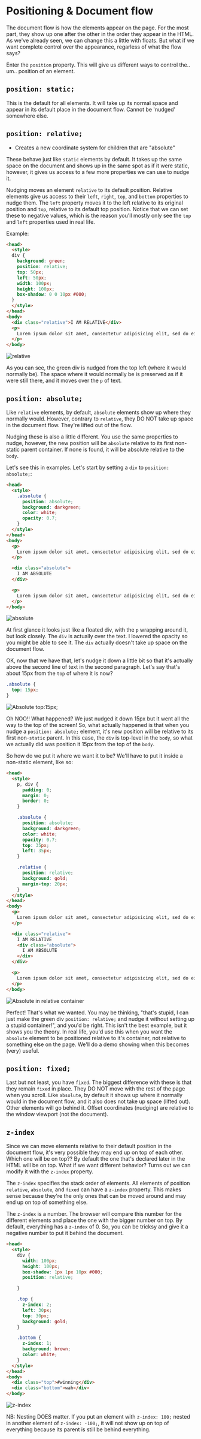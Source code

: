 # Positioning & Document flow

The document flow is how the elements appear on the page. For the most part,
they show up one after the other in the order they appear in the HTML. As
we've already seen, we can change this a little with floats. But what if we
want complete control over the appearance, regarless of what the flow says?

Enter the `position` property. This will give us different ways to control
the.. um.. position of an element.

## `position: static;`

This is the default for all elements. It will take up its normal space and
appear in its default place in the document flow. Cannot be 'nudged'
somewhere else.

## `position: relative;`
- Creates a new coordinate system for children that are "absolute"

These behave just like `static` elements by default. It takes up the same space
on the document and shows up in the same spot as if it were static, however,
it gives us access to a few more properties we can use to nudge it.

Nudging moves an element `relative` to its default position. Relative elements
give us access to their `left`, `right`, `top`, and `bottom` properties to
nudge them. The `left` property moves it to the left relative to its original
position and `top`, relative to its default top position. Notice that we can
set these to negative values, which is the reason you'll mostly only see the
`top` and `left` properties used in real life.

Example:

```html
<head>
  <style>
  div {
    background: green;
    position: relative;
    top: 50px;
    left: 50px;
    width: 100px;
    height: 100px;
    box-shadow: 0 0 10px #000;
  }
  </style>
</head>
<body>
  <div class="relative">I AM RELATIVE</div>
  <p>
    Lorem ipsum dolor sit amet, consectetur adipisicing elit, sed do eiusmod tempor incididunt ut labore et dolore magna aliqua. Ut enim ad minim veniam, quis nostrud exercitation ullamco laboris nisi ut aliquip ex ea commodo consequat.
  </p>
</body>
```

![relative](./relative.png)

As you can see, the green div is nudged from the top left (where it would
normally be). The space where it would normally be is preserved as if it were
still there, and it moves over the `p` of text.


## `position: absolute;`

Like `relative` elements, by default, `absolute` elements show up where they
normally would. However, contrary to `relative`, they DO NOT take up space in
the document flow. They're lifted out of the flow.

Nudging these is also a little different. You use the same properties to nudge,
however, the new position will be `absolute` relative to its first non-static
parent container. If none is found, it will be absolute relative to the `body`.

Let's see this in examples. Let's start by setting a `div` to
`position: absolute;`:

```html
<head>
  <style>
    .absolute {
      position: absolute;
      background: darkgreen;
      color: white;
      opacity: 0.7;
    }
  </style>
</head>
<body>
  <p>
    Lorem ipsum dolor sit amet, consectetur adipisicing elit, sed do eiusmod tempor incididunt ut labore et dolore magna aliqua. Ut enim ad minim veniam, quis nostrud exercitation ullamco laboris nisi ut aliquip ex ea commodo consequat.
  </p>

  <div class="absolute">
    I AM ABSOLUTE
  </div>

  <p>
    Lorem ipsum dolor sit amet, consectetur adipisicing elit, sed do eiusmod tempor incididunt ut labore et dolore magna aliqua. Ut enim ad minim veniam, quis nostrud exercitation ullamco laboris nisi ut aliquip ex ea commodo consequat.
  </p>
</body>
```

![absolute](./absolute.png)

At first glance it looks just like a floated div, with the `p` wrapping around it, but look closely. The `div` is actually over the text. I lowered the opacity so you might be able to see it. The `div` actually doesn't take up space on the document flow.

OK, now that we have that, let's nudge it down a little bit so that it's actually above the second line of text in the second paragraph. Let's say that's about 15px from the `top` of where it is now?

```css
.absolute {
  top: 15px;
}
```

![Absolute top:15px;](./absolute-top_15px.png)

Oh NOO!! What happened? We just nudged it down 15px but it went all the way to the top of the screen! So, what actually happened is that when you nudge a `position: absolute;` element, it's new position will be relative to its first non-`static` parent. In this case, the `div` is top-level in the `body`, so what we actually did was position it 15px from the top of the `body`.

So how do we put it where we want it to be? We'll have to put it inside a non-static element, like so:

```html
<head>
  <style>
    p, div {
      padding: 0;
      margin: 0;
      border: 0;
    }

    .absolute {
      position: absolute;
      background: darkgreen;
      color: white;
      opacity: 0.7;
      top: 35px;
      left: 35px;
    }

    .relative {
      position: relative;
      background: gold;
      margin-top: 20px;
    }
  </style>
</head>
<body>
  <p>
    Lorem ipsum dolor sit amet, consectetur adipisicing elit, sed do eiusmod tempor incididunt ut labore et dolore magna aliqua. Ut enim ad minim veniam, quis nostrud exercitation ullamco laboris nisi ut aliquip ex ea commodo consequat.
  </p>

  <div class="relative">
    I AM RELATIVE
    <div class="absolute">
      I AM ABSOLUTE
    </div>
  </div>

  <p>
    Lorem ipsum dolor sit amet, consectetur adipisicing elit, sed do eiusmod tempor incididunt ut labore et dolore magna aliqua. Ut enim ad minim veniam, quis nostrud exercitation ullamco laboris nisi ut aliquip ex ea commodo consequat.
  </p>
</body>
```

![Absolute in relative container](./absolute-relative_cont.png)

Perfect! That's what we wanted. You may be thinking, "that's stupid, I can just
make the green div `position: relative;` and nudge it without setting up a
stupid container!", and you'd be right. This isn't the best example, but it
shows you the theory. In real life, you'd use this when you want the `absolute`
element to be positioned relative to it's container, not relative to something
else on the page. We'll do a demo showing when this becomes (very) useful.

## `position: fixed;`

Last but not least, you have `fixed`. The biggest difference with these is that
they remain `fixed` in place. They DO NOT move with the rest of the page when
you scroll. Like `absolute`, by default it shows up where it normally would in
the document flow, and it also does not take up space (lifted out). Other
elements will go behind it. Offset coordinates (nudging) are relative to the
window viewport (not the document).



## `z-index`

Since we can move elements relative to their default position in the document
flow, it's very possible they may end up on top of each other. Which one will
be on top?? By default the one that's declared later in the HTML will be on
top. What if we want different behavior? Turns out we can modify it with the
`z-index` property.

The `z-index` specifies the stack order of elements. All elements of position
`relative`, `absolute`, and `fixed` can have a `z-index` property. This makes
sense because they're the only ones that can be moved around and may end up on
top of something else.

The `z-index` is a number. The browser will compare this number for the
different elements and place the one with the bigger number on top. By default,
everything has a `z-index` of 0. So, you can be tricksy and give it a negative
number to put it behind the document.

```html
<head>
  <style>
    div {
      width: 100px;
      height: 100px;
      box-shadow: 1px 1px 10px #000;
      position: relative;

    }

    .top {
      z-index: 2;
      left: 30px;
      top: 30px;
      background: gold;
    }

    .bottom {
      z-index: 1;
      background: brown;
      color: white;
    }
  </style>
</head>
<body>
  <div class="top">#winning</div>
  <div class="bottom">wah</div>
</body>
```

![z-index](./z-index.png)

NB: Nesting DOES matter. If you put an element with `z-index: 100;` nested in
another element of `z-index: -100;`, it will not show up on top of everything because its parent is still be behind everything.